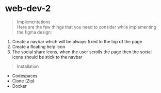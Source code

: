 # web-dev-2

> Implementations
<br/> Here are the few things that you need to consider while implementing the figma design:
1.	Create a navbar which will be always fixed to the top of the page
2.	Create a floating help icon
3.	The social share icons, when the user scrolls the page then the social icons should be stick to the navbar

> Installation
- Codespaces 
- Clone (Zip)
- Docker 
